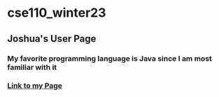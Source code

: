 # cse110_winter23
## **Joshua's User Page**
### My favorite programming language is Java since I am most familiar with it
### [Link to my Page](https://joooshua-chen.github.io/cse110_winter23/)
